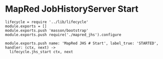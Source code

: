
# MapRed JobHistoryServer Start

    lifecycle = require '../lib/lifecycle'
    module.exports = []
    module.exports.push 'masson/bootstrap'
    module.exports.push require('./mapred_jhs').configure

    module.exports.push name: 'MapRed JHS # Start', label_true: 'STARTED', handler: (ctx, next) ->
      lifecycle.jhs_start ctx, next
